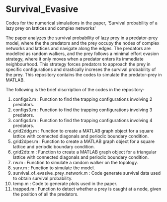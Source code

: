 # Survival_Evasive
Codes for the numerical simulations in the paper, 'Survival probability of a lazy prey on lattices and complex networks'

The paper analyzes the survival probability of lazy prey in a predator-prey model, where the the predators and the prey occupy the nodes of complex networks and lattices and navigate along the edges. The predators are modelled as random walkers, and the prey follows a minimal effort evasion strategy, where it only moves when a predator enters its immediate neighbourhood. This strategy forces predators to approach the prey in specific configurations and drastically increses the survival probability of the prey. This repository contains the codes to simulate the predator-prey in MATLAB. 

The following is the brief discrription of the codes in the repository-

1. configs2.m : Function to find the trapping configurations involving 2 predators.
2. configs3.m : Function to find the trapping configurations involving 3 predators.
3. configs4.m : Function to find the trapping configurations involving 4 predators.
4. grid2ddg.m : Function to create a MATLAB graph object for a square lattice with connected diagonals and periodic boundary condition. 
5. grid2dper.m : Function to create a MATLAB graph object for a square lattice and periodic boundary condition. 
6. grid2dtr.m : Function to create a MATLAB graph object for a triangular lattice with connected diagonals and periodic boundary condition.
7. rw.m : Function to simulate a random walker on the topology.
8. surv.m : Function to simulate the model.
9. survival_of_evasive_prey_network.m : Code generate survival data used to obtain survival probability. 
10. temp.m : Code to generate plots used in the paper.
11. trapped.m : Function to detect whether a prey is caught at a node, given the position of all the predators.  



